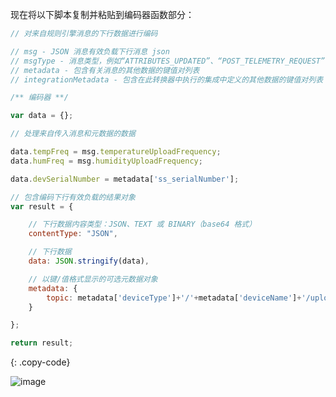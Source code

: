 现在将以下脚本复制并粘贴到编码器函数部分：

```javascript
// 对来自规则引擎消息的下行数据进行编码

// msg - JSON 消息有效负载下行消息 json
// msgType - 消息类型，例如“ATTRIBUTES_UPDATED”、“POST_TELEMETRY_REQUEST”等。
// metadata - 包含有关消息的其他数据的键值对列表
// integrationMetadata - 包含在此转换器中执行的集成中定义的其他数据的键值对列表

/** 编码器 **/

var data = {};

// 处理来自传入消息和元数据的数据

data.tempFreq = msg.temperatureUploadFrequency;
data.humFreq = msg.humidityUploadFrequency;

data.devSerialNumber = metadata['ss_serialNumber'];

// 包含编码下行有效负载的结果对象
var result = {

    // 下行数据内容类型：JSON、TEXT 或 BINARY（base64 格式）
    contentType: "JSON",

    // 下行数据
    data: JSON.stringify(data),

    // 以键/值格式显示的可选元数据对象
    metadata: {
        topic: metadata['deviceType']+'/'+metadata['deviceName']+'/upload'
    }

};

return result;

``` 
{: .copy-code}


![image](/images/user-guide/integrations/mqtt/mqtt-integration-add-downlink-converter-tbel-1-pe.png)